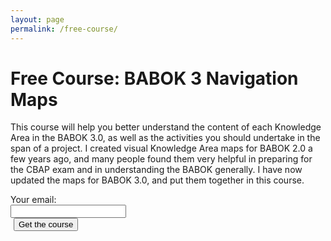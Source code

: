 ```yaml
---
layout: page
permalink: /free-course/
---
```


# Free Course: BABOK 3 Navigation Maps

This course will help you better understand the content of each Knowledge Area in the BABOK 3.0, as well as the activities you should undertake in the span of a project. I created visual Knowledge Area maps for BABOK 2.0 a few years ago, and many people found them very helpful in preparing for the CBAP exam and in understanding the BABOK generally. I have now updated the maps for BABOK 3.0, and put them together in this course.  

<form action="https://www.getdrip.com/forms/4583944/submissions" method="post" data-drip-embedded-form="4583944">
    <div>
        <label for="fields[email]">Your email:</label><br />
        <input type="email" name="fields[email]" value="" class="dripInput" />
    </div>
  <div>
    <input type="submit" class="orange-button" name="submit" value="Get the course" data-drip-attribute="sign-up-button" style="margin-left: 5px"/>
  </div>
</form>